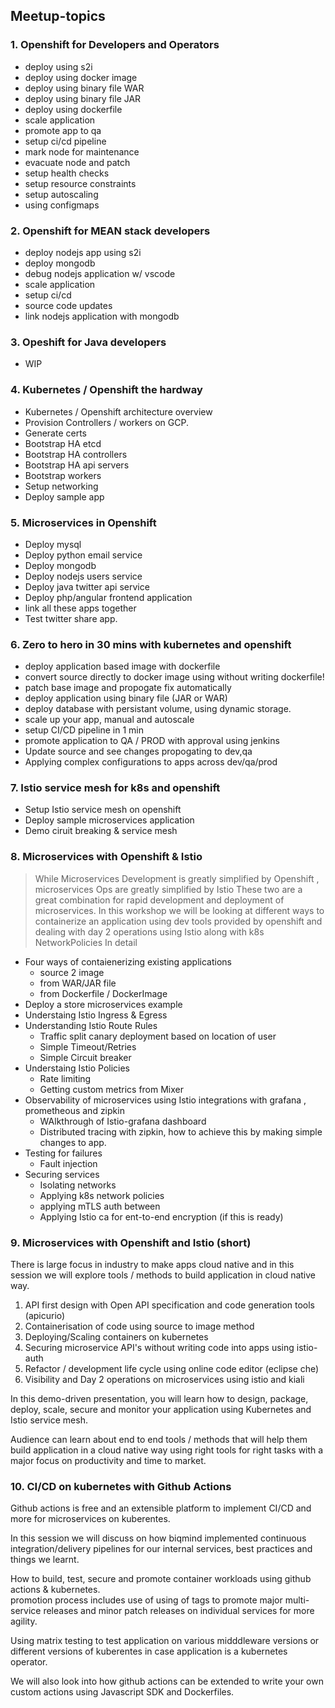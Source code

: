 ## Meetup-topics

### 1. Openshift for Developers and Operators  
   * deploy using s2i  
   * deploy using docker image
   * deploy using binary file WAR
   * deploy using binary file JAR
   * deploy using dockerfile
   * scale application
   * promote app to qa
   * setup ci/cd pipeline
   * mark node for maintenance
   * evacuate node and patch
   * setup health checks
   * setup resource constraints
   * setup autoscaling
   * using configmaps
   
### 2. Openshift for MEAN stack developers
   * deploy nodejs app using s2i
   * deploy mongodb
   * debug nodejs application w/ vscode
   * scale application
   * setup ci/cd
   * source code updates
   * link nodejs application with mongodb

### 3. Opeshift for Java developers
   * WIP
### 4. Kubernetes / Openshift the hardway
   * Kubernetes / Openshift architecture overview
   * Provision Controllers / workers on GCP.
   * Generate certs
   * Bootstrap  HA etcd
   * Bootstrap HA controllers
   * Bootstrap HA api servers
   * Bootstrap workers
   * Setup networking
   * Deploy sample app 

### 5. Microservices in Openshift
   * Deploy mysql
   * Deploy python email service
   * Deploy mongodb
   * Deploy nodejs users service
   * Deploy java twitter api service
   * Deploy php/angular frontend application
   * link all these apps together
   * Test twitter share app.
   
   
### 6. Zero to hero in 30 mins with kubernetes and openshift
   * deploy application based image with dockerfile  
   * convert source directly to docker image using without writing dockerfile!
   * patch base image and propogate fix automatically
   * deploy application using binary file (JAR or WAR)
   * deploy database with persistant volume, using dynamic storage.
   * scale up your app, manual and autoscale
   * setup CI/CD pipeline in 1 min
   * promote application to QA / PROD with approval using jenkins
   * Update source and see changes propogating to dev,qa
   * Applying complex configurations to apps across dev/qa/prod

### 7. Istio service mesh for k8s and openshift
   * Setup Istio service mesh on openshift
   * Deploy sample microservices application
   * Demo ciruit breaking & service mesh 

### 8. Microservices with Openshift & Istio
> While Microservices Development is greatly simplified by Openshift , microservices Ops are greatly simplified by Istio
> These two are a great combination for rapid development and deployment of microservices. 
> In this workshop we will be looking at different ways to containerize an application using dev tools provided by openshift and dealing with day 2 operations using Istio along with k8s NetworkPolicies
> In detail
* Four ways of contaienerizing existing applications
  * source 2 image
  * from WAR/JAR file
  * from Dockerfile / DockerImage
* Deploy a store microservices example
* Understaing Istio Ingress & Egress
* Understanding Istio Route Rules
  * Traffic split canary deployment based on location of user
  * Simple Timeout/Retries
  * Simple Circuit breaker
* Understaing Istio Policies
  * Rate limiting
  * Getting custom metrics from Mixer
* Observability of microservices using Istio integrations with grafana , prometheous and zipkin
  * WAlkthrough of Istio-grafana dashboard
  * Distributed tracing with zipkin, how to achieve this by making simple changes to app.
* Testing for failures
  * Fault injection
* Securing services
  * Isolating networks
  * Applying k8s network policies 
  * applying mTLS auth between 
  * Applying Istio ca for ent-to-end encryption (if this is ready)


### 9. Microservices with Openshift and Istio (short)

There is large focus in industry to make apps cloud native and in this session we will explore tools / methods to build application in cloud native way.

1)  API first design with Open API specification and code generation tools (apicurio)
2)  Containerisation of code using source to image method 
3)  Deploying/Scaling containers on kubernetes 
4)  Securing microservice API's  without writing code into apps using istio-auth
5)  Refactor / development life cycle using online code editor (eclipse che) 
6)  Visibility and Day 2 operations on microservices using istio and kiali 


In this demo-driven presentation, you will learn how to design, package, deploy, scale, secure and monitor your application using Kubernetes and Istio service mesh.

Audience can learn about end to end tools / methods that will help them build application in a cloud native way  using right tools for right tasks with a major focus on productivity and time to market.


### 10. CI/CD on kubernetes with Github Actions

Github actions is free and an extensible platform to implement CI/CD and more for microservices on kuberentes.

In this session we will discuss on how biqmind implemented continuous integration/delivery pipelines for our internal services, 
best practices and things we learnt.

How to build, test, secure and promote container workloads using github actions & kubernetes.  
promotion process includes use of using of tags to promote major multi-service releases  and minor patch releases on individual services for more agility.

Using matrix testing to test application on various midddleware versions or different versions of kuberentes in case application is a kubernetes operator.

We will also look into how github actions can be extended to write your own custom actions using Javascript SDK and Dockerfiles.

